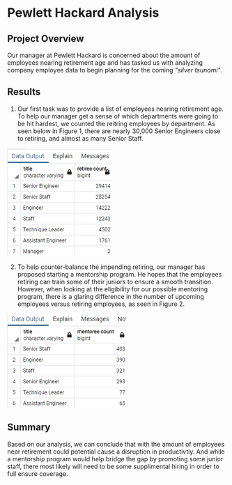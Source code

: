 # Pewlett Hackard Analysis
## Project Overview
Our manager at Pewlett Hackard is concerned about the amount of employees nearing retirement age and has tasked us with analyzing company employee data to begin planning for the coming *"silver tsunami"*.
## Results
1. Our first task was to provide a list of employees nearing retirement age. To help our manager get a sense of which departments were going to be hit hardest, we counted the reitring employees by department. As seen below in Figure 1, there are nearly 30,000 Senior Engineers close to retiring, and almost as many Senior Staff.

![Retiree Count](Resources/Fig1.png)

2. To help counter-balance the impending retiring, our manager has proposed starting a mentorship program. He hopes that the employees retiring can train some of their juniors to ensure a smooth transition. However, when looking at the eligibility for our possible mentoring program, there is a glaring difference in the number of upcoming employees versus retiring employees, as seen in Figure 2.

![Mentoring Count](Resources/Fig2.png) 
## Summary
Based on our analysis, we can conclude that with the amount of employees near retirement could potential cause a disruption in productivtiy. And while a mentorship program would help bridge the gap by promoting some junior staff, there most likely will need to be some supplimental hiring in order to full ensure coverage.
